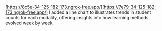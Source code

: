[https://8c5e-34-125-182-173.ngrok-free.app/](https://7e79-34-125-182-173.ngrok-free.app/)
I added a line chart to illustrates trends in student counts for each modality, offering insights into how learning methods evolved week by week.
